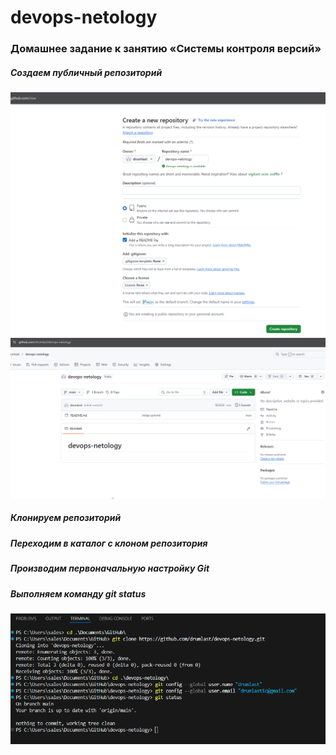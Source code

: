 # devops-netology

### Домашнее задание к занятию «Системы контроля версий»

##### Создаем публичный репозиторий
![txt](img/1.png)
![txt](img/2.png)

##### Клонируем репозиторий
##### Переходим в каталог с клоном репозитория
##### Производим первоначальную настройку Git
##### Выполняем команду git status
![txt](img/3.png)